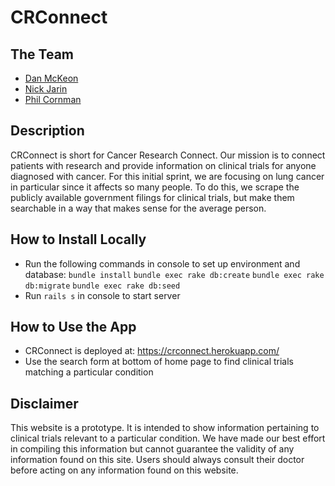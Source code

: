 # CRConnect

## The Team

* [Dan McKeon](https://github.com/danmckeon)
* [Nick Jarin](https://github.com/njarin)
* [Phil Cornman](https://github.com/pjc5108)

## Description

CRConnect is short for Cancer Research Connect. Our mission is to connect patients with research and provide information on clinical trials for anyone diagnosed with cancer. For this initial sprint, we are focusing on lung cancer in particular since it affects so many people. To do this, we scrape the publicly available government filings for clinical trials, but make them searchable in a way that makes sense for the average person.

## How to Install Locally

* Run the following commands in console to set up environment and database:
`bundle install`
`bundle exec rake db:create`
`bundle exec rake db:migrate`
`bundle exec rake db:seed`
* Run `rails s` in console to start server

## How to Use the App

* CRConnect is deployed at: https://crconnect.herokuapp.com/
* Use the search form at bottom of home page to find clinical trials matching a particular condition

## Disclaimer

This website is a prototype. It is intended to show information pertaining to clinical trials relevant to a particular condition. We have made our best effort in compiling this information but cannot guarantee the validity of any information found on this site. Users should always consult their doctor before acting on any information found on this website.

